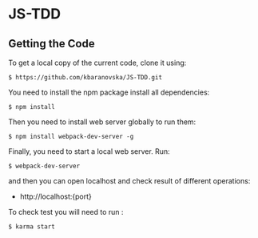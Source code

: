 # JS-TDD

## Getting the Code

To get a local copy of the current code, clone it using:

    $ https://github.com/kbaranovska/JS-TDD.git

You need to install the npm package install all dependencies:

    $ npm install

Then you need to install web server globally to run them:

    $ npm install webpack-dev-server -g

Finally, you need to start a local web server. Run:

    $ webpack-dev-server

and then you can open localhost and check result of different operations:

+ http://localhost:{port}

To check test you will need to run :

    $ karma start

